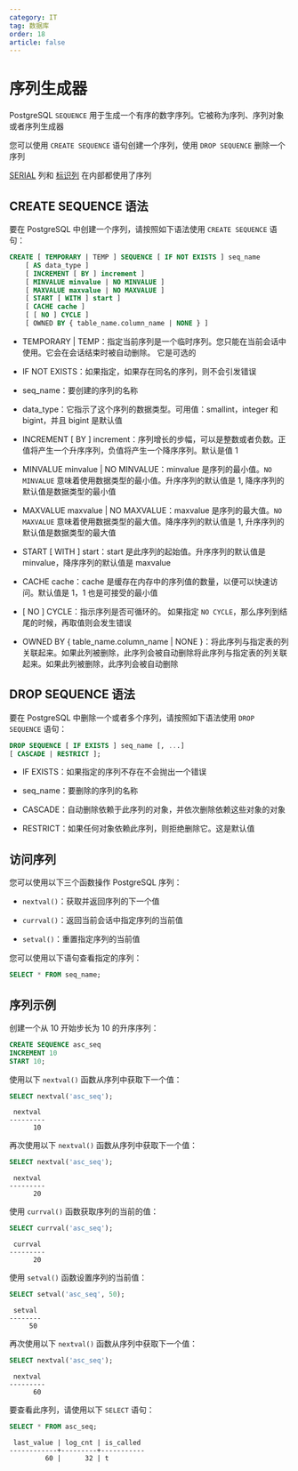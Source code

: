 ```yaml
---
category: IT
tag: 数据库
order: 18
article: false
---
```


# 序列生成器

PostgreSQL `SEQUENCE` 用于生成一个有序的数字序列。它被称为序列、序列对象或者序列生成器

您可以使用 `CREATE SEQUENCE` 语句创建一个序列，使用 `DROP SEQUENCE` 删除一个序列

[SERIAL](./serial.md) 列和 [标识列](./identity.md) 在内部都使用了序列

## CREATE SEQUENCE 语法

要在 PostgreSQL 中创建一个序列，请按照如下语法使用 `CREATE SEQUENCE` 语句：

```sql
CREATE [ TEMPORARY | TEMP ] SEQUENCE [ IF NOT EXISTS ] seq_name
    [ AS data_type ]
    [ INCREMENT [ BY ] increment ]
    [ MINVALUE minvalue | NO MINVALUE ]
    [ MAXVALUE maxvalue | NO MAXVALUE ]
    [ START [ WITH ] start ]
    [ CACHE cache ]
    [ [ NO ] CYCLE ]
    [ OWNED BY { table_name.column_name | NONE } ]
```

- TEMPORARY | TEMP：指定当前序列是一个临时序列。您只能在当前会话中使用。它会在会话结束时被自动删除。 它是可选的

- IF NOT EXISTS：如果指定，如果存在同名的序列，则不会引发错误

- seq_name：要创建的序列的名称

- data_type：它指示了这个序列的数据类型。可用值：smallint，integer 和 bigint，并且 bigint 是默认值

- INCREMENT [ BY ] increment：序列增长的步幅，可以是整数或者负数。正值将产生一个升序序列，负值将产生一个降序序列。默认是值 1

- MINVALUE minvalue | NO MINVALUE：minvalue 是序列的最小值。`NO MINVALUE` 意味着使用数据类型的最小值。升序序列的默认值是 1, 降序序列的默认值是数据类型的最小值

- MAXVALUE maxvalue | NO MAXVALUE：maxvalue 是序列的最大值。`NO MAXVALUE` 意味着使用数据类型的最大值。降序序列的默认值是 1, 升序序列的默认值是数据类型的最大值

- START [ WITH ] start：start 是此序列的起始值。升序序列的默认值是 minvalue，降序序列的默认值是 maxvalue

- CACHE cache：cache 是缓存在内存中的序列值的数量，以便可以快速访问。默认值是 1，1 也是可接受的最小值

- [ NO ] CYCLE：指示序列是否可循环的。 如果指定 `NO CYCLE`，那么序列到结尾的时候，再取值则会发生错误

- OWNED BY { table_name.column_name | NONE }：将此序列与指定表的列关联起来。如果此列被删除，此序列会被自动删除将此序列与指定表的列关联起来。如果此列被删除，此序列会被自动删除

## DROP SEQUENCE 语法

要在 PostgreSQL 中删除一个或者多个序列，请按照如下语法使用 `DROP SEQUENCE` 语句：

```sql
DROP SEQUENCE [ IF EXISTS ] seq_name [, ...]
[ CASCADE | RESTRICT ];
```

- IF EXISTS：如果指定的序列不存在不会抛出一个错误

- seq_name：要删除的序列的名称

- CASCADE：自动删除依赖于此序列的对象，并依次删除依赖这些对象的对象

- RESTRICT：如果任何对象依赖此序列，则拒绝删除它。这是默认值

## 访问序列

您可以使用以下三个函数操作 PostgreSQL 序列：

- `nextval()`：获取并返回序列的下一个值

- `currval()`：返回当前会话中指定序列的当前值

- `setval()`：重置指定序列的当前值

您可以使用以下语句查看指定的序列：

```sql
SELECT * FROM seq_name;
```

## 序列示例

创建一个从 10 开始步长为 10 的升序序列：

```sql
CREATE SEQUENCE asc_seq
INCREMENT 10
START 10;
```

使用以下 `nextval()` 函数从序列中获取下一个值：

```sql
SELECT nextval('asc_seq');
```

```text
 nextval
---------
      10
```

再次使用以下 `nextval()` 函数从序列中获取下一个值：

```sql
SELECT nextval('asc_seq');
```

```text
 nextval
---------
      20
```

使用 `currval()` 函数获取序列的当前的值：

```sql
SELECT currval('asc_seq');
```

```text
 currval
---------
      20
```

使用 `setval()` 函数设置序列的当前值：

```sql
SELECT setval('asc_seq', 50);
```

```text
 setval
--------
     50
```

再次使用以下 `nextval()` 函数从序列中获取下一个值：

```sql
SELECT nextval('asc_seq');
```

```text
 nextval
---------
      60
```

要查看此序列，请使用以下 `SELECT` 语句：

```sql
SELECT * FROM asc_seq;
```

```text
 last_value | log_cnt | is_called
------------+---------+-----------
         60 |      32 | t
```